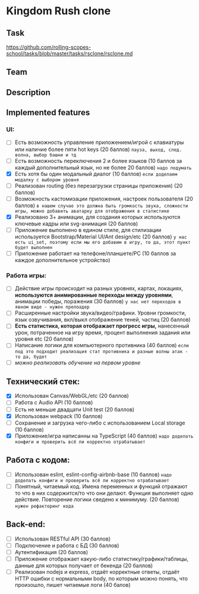 # Kingdom Rush clone

## Task 
https://github.com/rolling-scopes-school/tasks/blob/master/tasks/rsclone/rsclone.md

## Team 

## Description

## Implemented features

### UI:
- [ ] Есть возможность управление приложением/игрой с клавиатуры или наличие более пяти hot keys (20 баллов) `пауза, выход, след. волна, выбор башни и тд`
- [ ] Есть возможность переключения 2 и более языков (10 баллов за каждый дополнительный язык, но не более 20 баллов) `надо подумать`
- [x] Есть хотя бы один модальный диалог (10 баллов) ```если доделаем модалку с выбором уровня```
- [ ] Реализован routing (без перезагрузки страницы приложения) (20 баллов)
- [ ] Возможность кастомизации приложения, настроек пользователя (20 баллов)  ```в нашем случае это должна быть громкость звука, сложности игры, можно добавить аватарку для отображения в статистике```
- [x] Реализовано 3+ анимации, для создания которых используются ключевые кадры или svg-анимация (20 баллов)
- [ ] Приложение выполнено в едином стиле, для стилизации используется Bootstrap/Material UI/Ant design/etc (20 баллов) ```у нас есть ui_set, поэтому если мы его добавим в игру, то да, этот пункт будет выполнен```
- [ ] Приложение работает на телефоне/планшете/PC (10 баллов за каждое дополнительное устройство)

### Работа игры:
- [ ] Действие игры происходит на разных уровнях, картах, локациях, **используются анимированные переходы между уровнями**, анимации победы, поражения (30 баллов) ```у нас нет переходов в явном виде - нужен прелоадер```
- [ ] Расширенные настройки звука/видео/графики. Уровни громкости, язык озвучивания, вкл/выкл отображение теней, частиц (20 баллов)
- [ ] **Есть статистика, которая отображает прогресс игры,** нанесенный урон, потраченное на игру время, процент выполнения задания или уровня etc (20 баллов)
- [ ] Написание логики для компьютерного противника (40 баллов) ```если под это подходит реализация стат противника и разные волны атак - то да, будет```
- [ ] *можно реализовать обучение на первом уровне*

## Технический стек:
- [x] Использован Canvas/WebGL/etc (20 баллов)
- [ ] Работа с Audio API (10 баллов)
- [ ] Есть не меньше двадцати Unit test (20 баллов)
- [x] Использован webpack (10 баллов)
- [ ] Сохранение и загрузка чего-либо с использованием Local storage (10 баллов)
- [x] Приложение/игра написанны на TypeScript (40 баллов) ```надо доделать конфиги и проверить всё ли корректно отрабатывает```
## Работа с кодом:
- [ ] Использован eslint, eslint-config-airbnb-base (10 баллов)  ```надо доделать конфиги и проверить всё ли корректно отрабатывает```
- [ ] Понятный, читаемый код. Имена переменных и функций отражают то что в них содержится/то что они делают. Функция выполняет одно действие. Повторение логики сведено к минимуму. (20 баллов) ```нужен рефакторинг кода```
## Back-end:
- [ ] Использован RESTful API (30 баллов)
- [ ] Подключение и работа с БД (30 баллов)
- [ ] Аутентификация (20 баллов)
- [ ] Приложение отображает какую-либо статистику/графики/таблицы, данные для которых получает от бекенда (20 баллов)
- [ ] Реализован nodejs и express, отдаёт корректные ответы, отдаёт HTTP ошибки с нормальными body, по которым можно понять, что произошло, пишет читаемые логи (40 балов)
